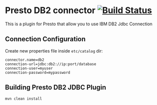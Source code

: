# Presto DB2 connector [![Build Status](https://travis-ci.com/IBM/presto-db2.svg?branch=master)](https://travis-ci.com/IBM/presto-db2)

This is a plugin for Presto that allow you to use IBM DB2 Jdbc Connection

## Connection Configuration

Create new properties file inside `etc/catalog` dir:

    connector.name=db2
    connection-url=jdbc:db2://ip:port/database
    connection-user=myuser
    connection-password=mypassword

## Building Presto DB2 JDBC Plugin

    mvn clean install
